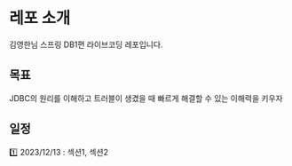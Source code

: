 # 레포 소개
 김영한님 스프링 DB1편 라이브코딩 레포입니다.
## 목표
 JDBC의 원리를 이해하고 트러블이 생겼을 때 빠르게 해결할 수 있는 이해력을 키우자
## 일정
:one: 2023/12/13 : 섹션1, 섹션2
